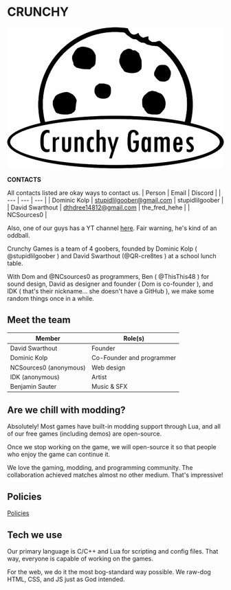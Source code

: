 # CRUNCHY
![Our logo](logo.png)

**CONTACTS**

All contacts listed are okay ways to contact us.
| Person | Email | Discord |
| --- | --- | --- |
| Dominic Kolp | stupidlilgoober@gmail.com | stupidlilgoober |
| David Swarthout | dthdree14812@gmail.com | the_fred_hehe |
| NCSources0 |

Also, one of our guys has a YT channel [here](https://youtube.com/@ambailgail?si=ra9xS-KU4PCYLrmI). Fair warning, he's kind of an oddball.

Crunchy Games is a team of 4 goobers, founded by Dominic Kolp ( @stupidlilgoober ) and David Swarthout (@QR-cre8tes ) at a school lunch table.

With Dom and @NCsources0 as programmers, Ben ( @ThisThis48 ) for sound design, David as designer and founder ( Dom is co-founder ), and IDK ( that's their nickname... she doesn't have a GitHub ), we make some random things once in a while.

## Meet the team
| Member | Role(s) |
| --- | --- |
| David Swarthout | Founder |
| Dominic Kolp | Co-Founder and programmer |
| NCSources0 (anonymous) | Web design |
| IDK (anonymous) | Artist |
| Benjamin Sauter | Music & SFX |

## Are we chill with modding?
Absolutely! Most games have built-in modding support through Lua, and all of our free games (including demos) are open-source.

Once we stop working on the game, we will open-source it so that people who enjoy the game can continue it.

We love the gaming, modding, and programming community. The collaboration achieved matches almost no other medium. That's impressive!

## Policies
[Policies](POLICIES)

## Tech we use
Our primary language is C/C++ and Lua for scripting and config files. That way, everyone is capable of working on the games.

For the web, we do it the most bog-standard way possible. We raw-dog HTML, CSS, and JS just as God intended.
